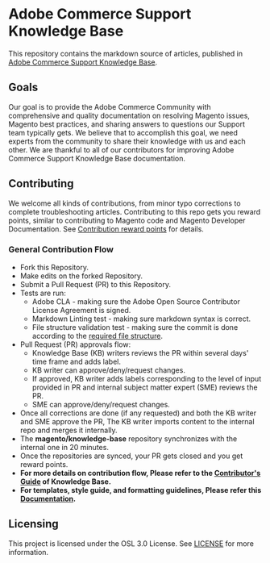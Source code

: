 

# Adobe Commerce Support Knowledge Base
This repository contains the markdown source of articles, published in [Adobe Commerce Support Knowledge Base](https://support.magento.com/hc/en-us).

## Goals

Our goal is to provide the Adobe Commerce Community with comprehensive and quality documentation on resolving Magento issues, Magento best practices, and sharing answers to questions our Support team typically gets. We believe that to accomplish this goal, we need experts from the community to share their knowledge with us and each other. We are thankful to all of our contributors for improving Adobe Commerce Support Knowledge Base documentation.

## Contributing 

We welcome all kinds of contributions, from minor typo corrections to complete troubleshooting articles. Contributing to this repo gets you reward points, similar to contributing to Magento code and Magento Developer Documentation. See [Contribution reward points](docs/contribution-points.md) for details.

### General Contribution Flow

- Fork this Repository.
- Make edits on the forked Repository.
- Submit a Pull Request (PR) to this Repository.
- Tests are run:
	- Adobe CLA - making sure the Adobe Open Source Contributor License Agreement is signed.
	- Markdown Linting test - making sure markdown syntax is correct.
	- File structure validation test - making sure the commit is done according to the [required file structure](.github/CONTRIBUTING,md#file_structure).
- Pull Request (PR) approvals flow:
	- Knowledge Base (KB) writers reviews the PR within several days' time frame and adds label.
	- KB writer can approve/deny/request changes.
	- If approved, KB writer adds labels corresponding to the level of input provided in PR and internal subject matter expert (SME) reviews the PR.
	- SME can approve/deny/request changes.
- Once all corrections are done (if any requested) and both the KB writer and SME approve the PR, The KB writer imports content to the internal repo and merges it internally.
- The **magento/knowledge-base** repository synchronizes with the internal one in 20 minutes.
- Once the repositories are synced, your PR gets closed and you get reward points.
- **For more details on contribution flow, Please refer to the [Contributor's Guide](.github/CONTRIBUTING.md) of Knowledge Base.**
- **For templates, style guide, and formatting guidelines, Please refer this [Documentation](docs/index.md).**

## Licensing

This project is licensed under the OSL 3.0 License. See [LICENSE](LICENSE.txt) for more information.
